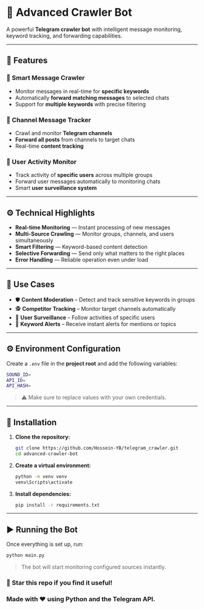 # 🤖 Advanced Crawler Bot

A powerful **Telegram crawler bot** with intelligent message monitoring, keyword tracking, and forwarding capabilities.

---

## 🚀 Features

### 🧠 Smart Message Crawler
- Monitor messages in real-time for **specific keywords**
- Automatically **forward matching messages** to selected chats
- Support for **multiple keywords** with precise filtering

### 📡 Channel Message Tracker
- Crawl and monitor **Telegram channels**
- **Forward all posts** from channels to target chats
- Real-time **content tracking**

### 👤 User Activity Monitor
- Track activity of **specific users** across multiple groups
- Forward user messages automatically to monitoring chats
- Smart **user surveillance system**

---

## ⚙️ Technical Highlights

- **Real-time Monitoring** — Instant processing of new messages  
- **Multi-Source Crawling** — Monitor groups, channels, and users simultaneously  
- **Smart Filtering** — Keyword-based content detection  
- **Selective Forwarding** — Send only what matters to the right places  
- **Error Handling** — Reliable operation even under load  

---

## 🧩 Use Cases

- 🛡️ **Content Moderation** – Detect and track sensitive keywords in groups  
- 🕵️ **Competitor Tracking** – Monitor target channels automatically  
- 👀 **User Surveillance** – Follow activities of specific users  
- 🔔 **Keyword Alerts** – Receive instant alerts for mentions or topics  

---

## ⚙️ Environment Configuration

Create a `.env` file in the **project root** and add the following variables:

```bash
SOUND_ID=
API_ID=
API_HASH=
```

> ⚠️ Make sure to replace values with your own credentials.

---

## 🧰 Installation

1. **Clone the repository:**
   ```bash
   git clone https://github.com/Hossein-YB/telegram_crawler.git
   cd advanced-crawler-bot
   ```

2. **Create a virtual environment:**
   ```bash
   python -m venv venv   
   venv\Scripts\activate 
   ```

3. **Install dependencies:**
   ```bash
   pip install -r requirements.txt
   ```

---

## ▶️ Running the Bot

Once everything is set up, run:

```bash
python main.py
```

> The bot will start monitoring configured sources instantly.


### 🌟 Star this repo if you find it useful!
### Made with ❤️ using Python and the Telegram API.
